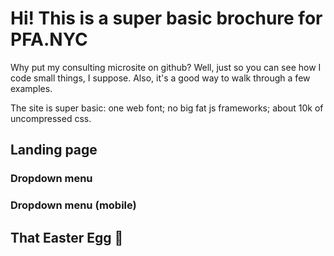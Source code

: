 # Hi! This is a super basic brochure for PFA.NYC

Why put my consulting microsite on github? Well, just so you can see
how I code small things, I suppose. Also, it's a good way to walk
through a few examples.

The site is super basic: one web font; no big fat js frameworks; about
10k of uncompressed css.

## Landing page

### Dropdown menu

### Dropdown menu (mobile)

## That Easter Egg 🥚
